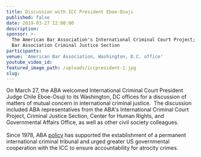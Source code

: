 ```yaml
---
title: Discussion with ICC President Eboe-Osuji
published: false
date: 2019-03-27 12:00:00
description:
sponsor: >-
  The American Bar Association's International Criminal Court Project; American
  Bar Association Criminal Justice Section
participants:
venue: 'American Bar Association, Washington, D.C. office'
youtube_video_id:
featured_image_path: /uploads/iccpresident-1.jpg
slug:
---
```


On March 27, the ABA welcomed International Criminal Court President Judge Chile Eboe-Osuji to its Washington, DC offices for a discussion of matters of mutual concern in international criminal justice.&nbsp; The discussion included ABA representatives from the ABA's International Criminal Court Project, Criminal Justice Section, Center for Human Rights, and Governmental Affairs Office, as well as other civil society colleagues.<br><br>Since 1978, ABA&nbsp;[policy](https://www.aba-icc.org/the-aba-icc-project/aba-policy-on-the-icc/)&nbsp;has supported the establishment of a permanent international criminal tribunal and urged greater US governmental cooperation with the ICC to ensure accountability for atrocity crimes.